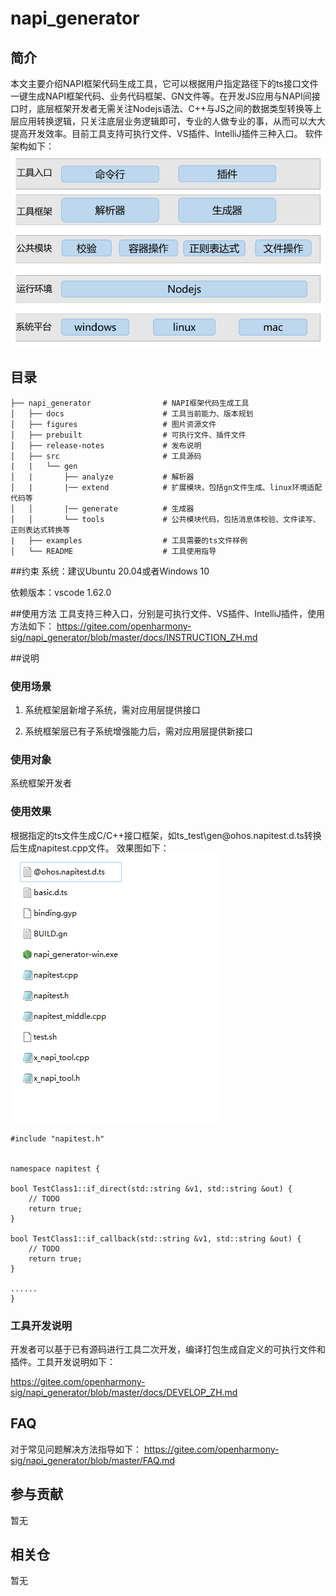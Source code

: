 # napi_generator

## 简介
本文主要介绍NAPI框架代码生成工具，它可以根据用户指定路径下的ts接口文件一键生成NAPI框架代码、业务代码框架、GN文件等。在开发JS应用与NAPI间接口时，底层框架开发者无需关注Nodejs语法、C++与JS之间的数据类型转换等上层应用转换逻辑，只关注底层业务逻辑即可，专业的人做专业的事，从而可以大大提高开发效率。目前工具支持可执行文件、VS插件、IntelliJ插件三种入口。
软件架构如下：
![](figures/pic-frm.png)

## 目录

```
├── napi_generator                # NAPI框架代码生成工具
│   ├── docs                      # 工具当前能力、版本规划
│   ├── figures                   # 图片资源文件
│   ├── prebuilt                  # 可执行文件、插件文件
│   ├── release-notes             # 发布说明
│   ├── src                       # 工具源码
|   |   └── gen                  
│   |       ├── analyze           # 解析器
│   |       |── extend            # 扩展模块，包括gn文件生成、linux环境适配代码等
│   │       |── generate          # 生成器
│   │       └── tools             # 公共模块代码，包括消息体校验、文件读写、正则表达式转换等  
|   ├── examples                  # 工具需要的ts文件样例  
│   └── README                    # 工具使用指导    

```


##约束
系统：建议Ubuntu 20.04或者Windows 10

依赖版本：vscode 1.62.0




##使用方法
工具支持三种入口，分别是可执行文件、VS插件、IntelliJ插件，使用方法如下：
   https://gitee.com/openharmony-sig/napi_generator/blob/master/docs/INSTRUCTION_ZH.md



##说明

### 使用场景

1) 系统框架层新增子系统，需对应用层提供接口

2) 系统框架层已有子系统增强能力后，需对应用层提供新接口

### 使用对象
系统框架开发者

### 使用效果
根据指定的ts文件生成C/C++接口框架，如ts_test\gen\@ohos.napitest.d.ts转换后生成napitest.cpp文件。
效果图如下：
![](figures/pic-d-ts-transition.png)

```
#include "napitest.h"


namespace napitest {

bool TestClass1::if_direct(std::string &v1, std::string &out) {
    // TODO
    return true;
}

bool TestClass1::if_callback(std::string &v1, std::string &out) {
    // TODO
    return true;
}

......
}
```


### 工具开发说明

开发者可以基于已有源码进行工具二次开发，编译打包生成自定义的可执行文件和插件。工具开发说明如下：

   https://gitee.com/openharmony-sig/napi_generator/blob/master/docs/DEVELOP_ZH.md

## FAQ
对于常见问题解决方法指导如下：
https://gitee.com/openharmony-sig/napi_generator/blob/master/FAQ.md

## 参与贡献

暂无

## 相关仓

暂无
